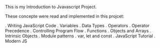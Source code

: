 ###

This is my Introduction to Jvavascript Project.

These concepte were read and implemented in this projcet:

. Writing JavaScript Code
. Variables
. Data Types
. Operators
. Operator Precedence
. Controlling Program Flow
. Functions
. Objects and Arrays
. Intrinsic Objects
. Module patterns
. var, let and const
. JavaScript Tutorial
. Modern JS
